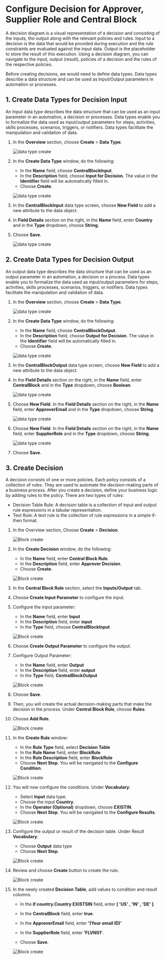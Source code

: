 # Configure Decision for Approver, Supplier Role and Central Block

A decision diagram is a visual representation of a decision and consisting of the inputs, the output along with the relevant policies and rules. Input to a decision is the data that would be provided during execution and the rule constraints are evaluated against the input data. Output is the placeholder to store the result of this execution. Using a decision diagram, you can navigate to the input, output (result), policies of a decision and the rules of the respective policies.

Before creating decisions, we would need to define data types. Data types describe a data structure and can be used as Input/Output parameters in automation or processes.

## 1. Create Data Types for Decision Input

An Input data type describes the data structure that can be used as an input parameter in an automation, a decision or processes. Data types enable you to formalize the data used as input/output parameters for steps, activities, skills processes, scenarios, triggers, or notifiers. Data types facilitate the manipulation and validation of data.

1. In the **Overview** section, choose **Create** > **Data Type**.

    ![data type create](./images/datatype_add.png)

2. In the **Create Data Type** window, do the following:
    - In the **Name** field, choose **CentralBlockInput**.
    - In the **Description** field, choose **Input for Decision**. The value in the **Identifier** field will be automatically filled in.
    - Choose **Create**.

    ![data type create](./images/data_type_lobby_input_1.png)

3. In the **CentralBlockInput** data type screen, choose **New Field** to add a new attribute to the data object.

4. In **Field Details** section on the right, in the **Name** field, enter **Country** and in the **Type** dropdown, choose **String**.

5. Choose **Save**.

    ![data type create](./images/data_type_lobby_input.png)

## 2. Create Data Types for Decision Output

An output data type describes the data structure that can be used as an output parameter in an automation, a decision or a process. Data types enable you to formalize the data used as input/output parameters for steps, activities, skills processes, scenarios, triggers, or notifiers. Data types facilitate the manipulation and validation of data.

1. In the **Overview** section, choose **Create** > **Data Type**.

    ![data type create](./images/datatype_add.png)

2. In the **Create Data Type** window, do the following:
    - In the **Name** field, choose **CentralBlockOutput**.
    - In the **Description** field, choose **Output for Decision**. The value in the **Identifier** field will be automatically filled in.
    - Choose **Create**.

    ![data type create](./images/data_type_lobby_output.png)

3. In the **CentralBlockOutput** data type screen, choose **New Field** to add a new attribute to the data object.

4. In the **Field Details** section on the right, in the **Name** field, enter **CentralBlock** and in the **Type** dropdown, choose **Boolean**.

    ![data type create](./images/data_type_lobby_input_block.png)

5. Choose **New Field**. In the **Field Details** section on the right, in the **Name** field, enter **ApproverEmail** and in the **Type** dropdown, choose **String**.

    ![data type create](./images/data_type_lobby_input_email.png)

6. Choose **New Field**. In the **Field Details** section on the right, in the **Name** field, enter **SupplierRole** and in the **Type** dropdown, choose **String**.

    ![data type create](./images/data_type_lobby_input_role.png)

7. Choose **Save**.

## 3. Create Decision

A decision consists of one or more policies. Each policy consists of a collection of rules. They are used to automate the decision-making parts of a business process. After you create a decision, define your business logic by adding rules to the policy. There are two types of rules:
- Decision Table Rule: A decision table is a collection of input and output rule expressions in a tabular representation.
- Text Rule: A text rule is the collection of rule expressions in a simple if-then format.

1. In the Overview section, Choose **Create** > **Decision**.

    ![Block create](./images/decision_lobby_1.png)

2. In the **Create Decision** window, do the following:
    - In the **Name** field, enter **Central Block Rule**.
    - In the **Description** field, enter **Approver Decision**. 
    - Choose **Create**.

    ![Block create](./images/decision_lobby_2.png)

3. In the **Central Block Rule** section, select the **Inputs/Output** tab. 

4. Choose **Create Input Parameter** to configure the input.

5. Configure the input parameter:
    - In the **Name** field, enter **Input**
    - In the **Description** field, enter **input**
    - In the **Type** field, choose **CentralBlockInput**

    ![Block create](./images/Block_rule_input.png)

6. Choose **Create Output Parameter** to configure the output.

7. Configure Output Parameter:
    - In the **Name** field, enter **Output**
    - In the **Description** field, enter **output**
    - In the **Type** field, **CentralBlockOutput**

    ![Block create](./images/Block_rule_output.png)

8. Choose **Save**.

9. Then, you will create the actual decision-making parts that make the decision in the process. Under **Central Block Rule**, choose **Rules**.

10. Choose **Add Rule**.

    ![Block create](./images/Add_rule.png)

11. In the **Create Rule** window:
    - In the **Rule Type** field, select **Decision Table**
    - In the **Rule Name** field, enter **BlockRule**
    - In the **Rule Description** field, enter **BlockRule**
    - Choose **Next Step**. You will be navigated to the **Configure Condition**.

    ![Block create](./images/Add_rule_step1.png)

12. You will now configure the conditions. Under **Vocabulary**:
    - Select **Input** data type.
    - Choose the input **Country**.
    - In the **Operator (Optional)** dropdown, choose **EXISTIN**.
    - Choose **Next Step**. You will be navigated to the **Configure Results**.

    ![Block create](./images/rule_input_add.png)

13. Configure the output or result of the decision table. Under Result **Vocabulary**:
    - Choose **Output** data type
    - Choose **Next Step**.

    ![Block create](./images/decision_rules_output_cond.png)

14. Review and choose **Create** button to create the rule. 

    ![Block create](./images/Add_rule_review_step.png)

15. In the newly created **Decision Table**, add values to condition and result columns.

    - In the **if country.Country EXISTSIN** field, enter **[ 'US' , 'IN' , 'DE' ]**.

    - In the **CentralBlock** field, enter **true**.

    - In the **ApproverEmail** field, enter **'(Your email ID)'**     

    - In the **SupplierRole** field, enter **'FLVN01'**.

    -  Choose **Save**.

    ![Block create](./images/Decision_table.png)













